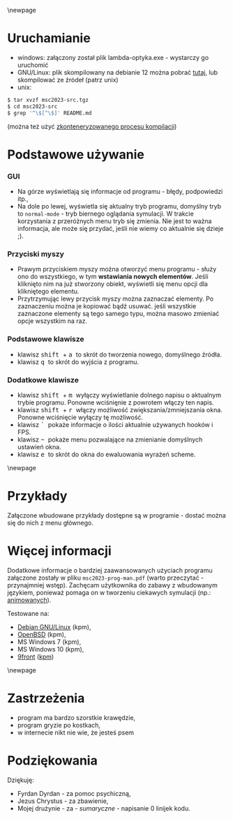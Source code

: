 \newpage

# Uruchamianie

- windows: załączony został plik lambda-optyka.exe - wystarczy go uruchomić
- GNU/Linux: plik skompilowany na debianie 12 można pobrać [tutaj](https://pub.krzysckh.org/msc2023-lambda-optyka-linux-x86_64), lub skompilować ze źródeł (patrz unix)
- unix:

```sh
$ tar xvzf msc2023-src.tgz
$ cd msc2023-src
$ grep '^\$[^\$]' README.md
```

(można też użyć [zkonteneryzowanego procesu kompilacji](https://git.krzysckh.org/kpm/msc2023-docker))

# Podstawowe używanie

### GUI

- Na górze wyświetlają się informacje od programu - błędy, podpowiedzi itp.,
- Na dole po lewej, wyświetla się aktualny tryb programu, domyślny tryb to `normal-mode` - tryb biernego
  oglądania symulacji. W trakcie korzystania z przeróżnych menu tryb się zmienia.
  Nie jest to ważna informacja, ale może się przydać, jeśli nie wiemy co aktualnie się dzieje ;).

### Przyciski myszy
- Prawym przyciskiem myszy można otworzyć menu programu - służy ono do wszystkiego,
  w tym **wstawiania nowych elementów**. Jeśli kliknięto nim na już stworzony obiekt, wyświetli się menu
  opcji dla klikniętego elementu.
- Przytrzymując lewy przycisk myszy można zaznaczać elementy. Po zaznaczeniu można je kopiować bądź usuwać.
  jeśli wszystkie zaznaczone elementy są tego samego typu, można masowo zmieniać opcje wszystkim na raz.

### Podstawowe klawisze
- klawisz <kbd> shift </kbd> + <kbd> a </kbd> to skrót do tworzenia nowego, domyślnego źródła.
- klawisz <kbd> q </kbd> to skrót do wyjścia z programu.

### Dodatkowe klawisze
- klawisz <kbd> shift </kbd> + <kbd> m </kbd> wyłączy wyświetlanie dolnego napisu o aktualnym trybie programu. 
  Ponowne wciśnięnie z powrotem włączy ten napis.
- klawisz <kbd> shift </kbd> + <kbd> r </kbd> włączy możliwość zwiększania/zmniejszania okna.
  Ponowne wciśnięcie wyłączy tę możliwość.
- klawisz <kbd> ` </kbd> pokaże informacje o ilości aktualnie używanych hooków i FPS.
- klawisz <kbd> ~ </kbd> pokaże menu pozwalające na zmienianie domyślnych ustawień okna.
- klawisz <kbd> e </kbd> to skrót do okna do ewaluowania wyrażeń scheme.

\newpage

# Przykłady

Załączone wbudowane przykłady dostępne są w programie - dostać można się do nich z menu głównego.

# Więcej informacji

Dodatkowe informacje o bardziej zaawansowanych użyciach programu załączone zostały w pliku `msc2023-prog-man.pdf` (warto przeczytać - przynajmniej wstęp).
Zachęcam użytkownika do zabawy z wbudowanym językiem, ponieważ pomaga on w tworzeniu ciekawych symulacji (np.: [animowanych](https://git.krzysckh.org/kpm/science-cup-2023/src/commit/c01b3968497c8b44b6dab7da1110cec04716ac17/scm/e.scm#L38-L64)).

Testowane na:

- [Debian GNU/Linux](https://www.debian.org/) (kpm),
- [OpenBSD](https://www.openbsd.org/74.html) (kpm),
- MS Windows 7 (kpm),
- MS Windows 10 (kpm),
- [9front](http://9front.org) ([kpm](https://git.krzysckh.org/kpm/msc9))


\newpage

# Zastrzeżenia

- program ma bardzo szorstkie krawędzie,
- program gryzie po kostkach,
- w internecie nikt nie wie, że jesteś psem


# Podziękowania

Dziękuję:

- Fyrdan Dyrdan - za pomoc psychiczną,
- Jezus Chrystus - za zbawienie,
- Mojej drużynie - za - *sumaryczne* - napisanie 0 linijek kodu.
